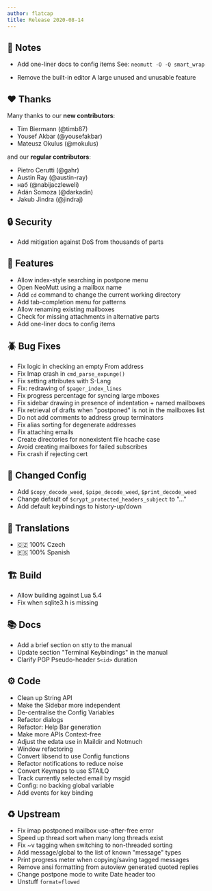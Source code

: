 ```yaml
---
author: flatcap
title: Release 2020-08-14
---
```


## :book: Notes

- Add one-liner docs to config items
  See: `neomutt -O -Q smart_wrap`

- Remove the built-in editor
  A large unused and unusable feature

## :heart: Thanks

Many thanks to our **new contributors**:

- Tim Biermann (@timb87)
- Yousef Akbar (@yousefakbar)
- Mateusz Okulus (@mokulus)

and our **regular contributors**:

- Pietro Cerutti (@gahr)
- Austin Ray (@austin-ray)
- наб (@nabijaczleweli)
- Adán Somoza (@darkadin)
- Jakub Jindra (@jindraj)

## :lock: Security

- Add mitigation against DoS from thousands of parts

## :gift: Features

- Allow index-style searching in postpone menu
- Open NeoMutt using a mailbox name
- Add `cd` command to change the current working directory
- Add tab-completion menu for patterns
- Allow renaming existing mailboxes
- Check for missing attachments in alternative parts
- Add one-liner docs to config items

## :beetle: Bug Fixes

- Fix logic in checking an empty From address
- Fix Imap crash in `cmd_parse_expunge()`
- Fix setting attributes with S-Lang
- Fix: redrawing of `$pager_index_lines`
- Fix progress percentage for syncing large mboxes
- Fix sidebar drawing in presence of indentation + named mailboxes
- Fix retrieval of drafts when "postponed" is not in the mailboxes list
- Do not add comments to address group terminators
- Fix alias sorting for degenerate addresses
- Fix attaching emails
- Create directories for nonexistent file hcache case
- Avoid creating mailboxes for failed subscribes
- Fix crash if rejecting cert

## :wrench: Changed Config

- Add `$copy_decode_weed`, `$pipe_decode_weed`, `$print_decode_weed`
- Change default of `$crypt_protected_headers_subject` to "..."
- Add default keybindings to history-up/down

## :black_flag: Translations

- :czech_republic: 100% Czech
- :es: 100% Spanish

## :building_construction: Build

- Allow building against Lua 5.4
- Fix when sqlite3.h is missing

## :books: Docs

- Add a brief section on stty to the manual
- Update section "Terminal Keybindings" in the manual
- Clarify PGP Pseudo-header `S<id>` duration

## :gear: Code

- Clean up String API
- Make the Sidebar more independent
- De-centralise the Config Variables
- Refactor dialogs
- Refactor: Help Bar generation
- Make more APIs Context-free
- Adjust the edata use in Maildir and Notmuch
- Window refactoring
- Convert libsend to use Config functions
- Refactor notifications to reduce noise
- Convert Keymaps to use STAILQ
- Track currently selected email by msgid
- Config: no backing global variable
- Add events for key binding

## :recycle: Upstream

- Fix imap postponed mailbox use-after-free error
- Speed up thread sort when many long threads exist
- Fix ~v tagging when switching to non-threaded sorting
- Add message/global to the list of known "message" types
- Print progress meter when copying/saving tagged messages
- Remove ansi formatting from autoview generated quoted replies
- Change postpone mode to write Date header too
- Unstuff `format=flowed`

